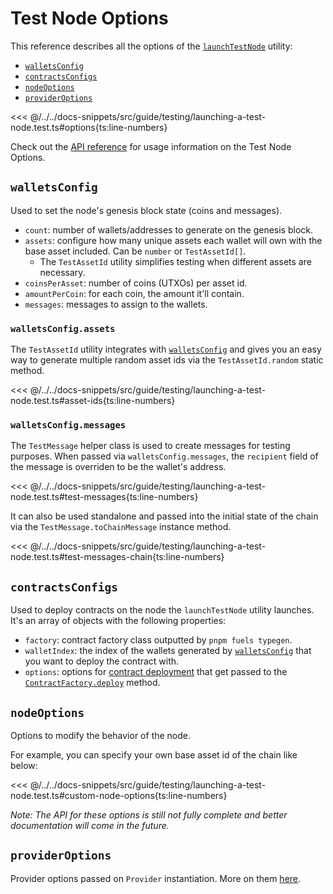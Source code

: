 # Test Node Options

This reference describes all the options of the [`launchTestNode`](./launching-a-test-node.md) utility:

- [`walletsConfig`](./test-node-options.md#walletsconfig)
- [`contractsConfigs`](./test-node-options.md#contractsconfigs)
- [`nodeOptions`](./test-node-options.md#nodeoptions)
- [`providerOptions`](./test-node-options.md#provideroptions)

<<< @/../../docs-snippets/src/guide/testing/launching-a-test-node.test.ts#options{ts:line-numbers}

Check out the [API reference](https://fuels-ts-docs-api.vercel.app/interfaces/_fuel_ts_contract.test_utils.LaunchTestNodeOptions.html) for usage information on the Test Node Options.

## `walletsConfig`

Used to set the node's genesis block state (coins and messages).

- `count`: number of wallets/addresses to generate on the genesis block.
- `assets`: configure how many unique assets each wallet will own with the base asset included. Can be `number` or `TestAssetId[]`.
  - The `TestAssetId` utility simplifies testing when different assets are necessary.
- `coinsPerAsset`: number of coins (UTXOs) per asset id.
- `amountPerCoin`: for each coin, the amount it'll contain.
- `messages`: messages to assign to the wallets.

### `walletsConfig.assets`

The `TestAssetId` utility integrates with [`walletsConfig`](./test-node-options.md#walletsconfig) and gives you an easy way to generate multiple random asset ids via the `TestAssetId.random` static method.

<<< @/../../docs-snippets/src/guide/testing/launching-a-test-node.test.ts#asset-ids{ts:line-numbers}

### `walletsConfig.messages`

The `TestMessage` helper class is used to create messages for testing purposes. When passed via `walletsConfig.messages`, the `recipient` field of the message is overriden to be the wallet's address.

<<< @/../../docs-snippets/src/guide/testing/launching-a-test-node.test.ts#test-messages{ts:line-numbers}

It can also be used standalone and passed into the initial state of the chain via the `TestMessage.toChainMessage` instance method.

<<< @/../../docs-snippets/src/guide/testing/launching-a-test-node.test.ts#test-messages-chain{ts:line-numbers}

## `contractsConfigs`

Used to deploy contracts on the node the `launchTestNode` utility launches. It's an array of objects with the following properties:

- `factory`: contract factory class outputted by `pnpm fuels typegen`.
- `walletIndex`: the index of the wallets generated by [`walletsConfig`](./test-node-options.md#walletsconfig) that you want to deploy the contract with.
- `options`: options for [contract deployment](../contracts/deploying-contracts.md#2-contract-deployment) that get passed to the [`ContractFactory.deploy`](https://fuels-ts-docs-api.vercel.app/classes/_fuel_ts_contract.index.ContractFactory.html#deploy) method.

## `nodeOptions`

<!-- TODO: will cross-reference work done in [#1915](https://github.com/FuelLabs/fuels-ts/issues/1915) -->

Options to modify the behavior of the node.

For example, you can specify your own base asset id of the chain like below:

<<< @/../../docs-snippets/src/guide/testing/launching-a-test-node.test.ts#custom-node-options{ts:line-numbers}

_Note: The API for these options is still not fully complete and better documentation will come in the future._

## `providerOptions`

Provider options passed on `Provider` instantiation. More on them [here](../provider/provider-options.md).

